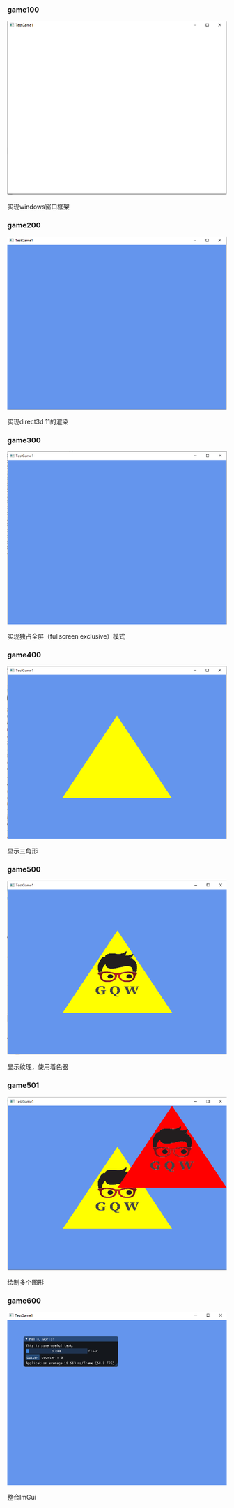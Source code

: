 ### game100 

![game100](./doc/captures/game100.png)

实现windows窗口框架


### game200

![game200](./doc/captures/game200.png)

实现direct3d 11的渲染


### game300

![game300](./doc/captures/game300.png)

实现独占全屏（fullscreen exclusive）模式


### game400

![game400](./doc/captures/game400.png)

显示三角形


### game500

![game500](./doc/captures/game500.png)

显示纹理，使用着色器


### game501

![game501](./doc/captures/game501.png)

绘制多个图形


### game600

![game600](./doc/captures/game600.png)

整合ImGui